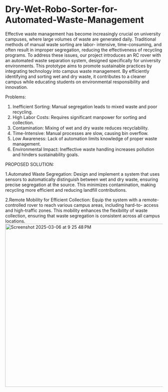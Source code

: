 # Dry-Wet-Robo-Sorter-for-Automated-Waste-Management

Effective waste management has become increasingly crucial on university campuses, where large volumes of waste are generated daily. Traditional methods of manual waste sorting are labor- intensive, time-consuming, and often result in improper segregation, reducing the effectiveness of recycling programs. To address these issues, our project introduces an RC rover with an automated waste separation system, designed specifically for university environments. This prototype aims to promote sustainable practices by integrating technology into campus waste management. By efficiently identifying and sorting wet and dry waste, it contributes to a cleaner campus while educating students on environmental responsibility and innovation.

Problems:

1. Inefficient Sorting: Manual segregation leads to mixed waste and poor recycling.
2. High Labor Costs: Requires significant manpower for sorting and collection.
3. Contamination: Mixing of wet and dry waste reduces recyclability.
4. Time-Intensive: Manual processes are slow, causing bin overflow.
5. Low Awareness: Lack of automation limits knowledge of proper waste management.
6. Environmental Impact: Ineffective waste handling increases pollution and hinders sustainability goals.

PROPOSED SOLUTION:

1.Automated Waste Segregation: Design and implement a system that uses sensors to automatically distinguish between wet and dry waste, ensuring precise segregation at the source. This minimizes contamination, making recycling more efficient and reducing landfill contributions.

2.Remote Mobility for
Efficient Collection: Equip the system with a remote- controlled rover to reach various campus areas, including hard-to- access and high-traffic zones. This mobility enhances the flexibility of waste collection, ensuring that waste segregation is consistent across all campus locations.
<img width="520" alt="Screenshot 2025-03-06 at 9 25 48 PM" src="https://github.com/user-attachments/assets/219625a4-90c5-473d-9bd6-e6bde1ed98eb" />
